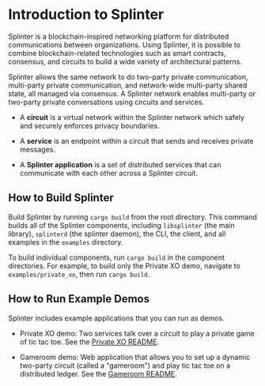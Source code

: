 # Introduction to Splinter

Splinter is a blockchain-inspired networking platform for distributed
communications between organizations. Using Splinter, it is possible to combine
blockchain-related technologies such as smart contracts, consensus, and circuits
to build a wide variety of architectural patterns.

Splinter allows the same network to do two-party private communication,
multi-party private communication, and network-wide multi-party shared state,
all managed via consensus. A Splinter network enables multi-party or two-party
private conversations using circuits and services.

- A **circuit** is a virtual network within the Splinter network which safely
  and securely enforces privacy boundaries.

- A **service** is an endpoint within a circuit that sends and receives private
  messages.

- A **Splinter application** is a set of distributed services that can
  communicate with each other across a Splinter circuit.

## How to Build Splinter

Build Splinter by running `cargo build` from the root directory. This command
builds all of the Splinter components, including `libsplinter` (the main
library), `splinterd` (the splinter daemon), the CLI, the client, and all
examples in the `examples` directory.

To build individual components, run `cargo build` in the component directories.
For example, to build only the Private XO demo, navigate to
`examples/private_xo`, then run `cargo build`.

## How to Run Example Demos

Splinter includes example applications that you can run as demos.

- Private XO demo: Two services talk over a circuit to play a private game of
  tic tac toe. See the [Private XO README](examples/private_xo/README.md).

- Gameroom demo: Web application that allows you to set up a dynamic
  two-party circuit (called a "gameroom") and play tic tac toe on a distributed
  ledger. See the [Gameroom README](examples/gameroom/README.md).

